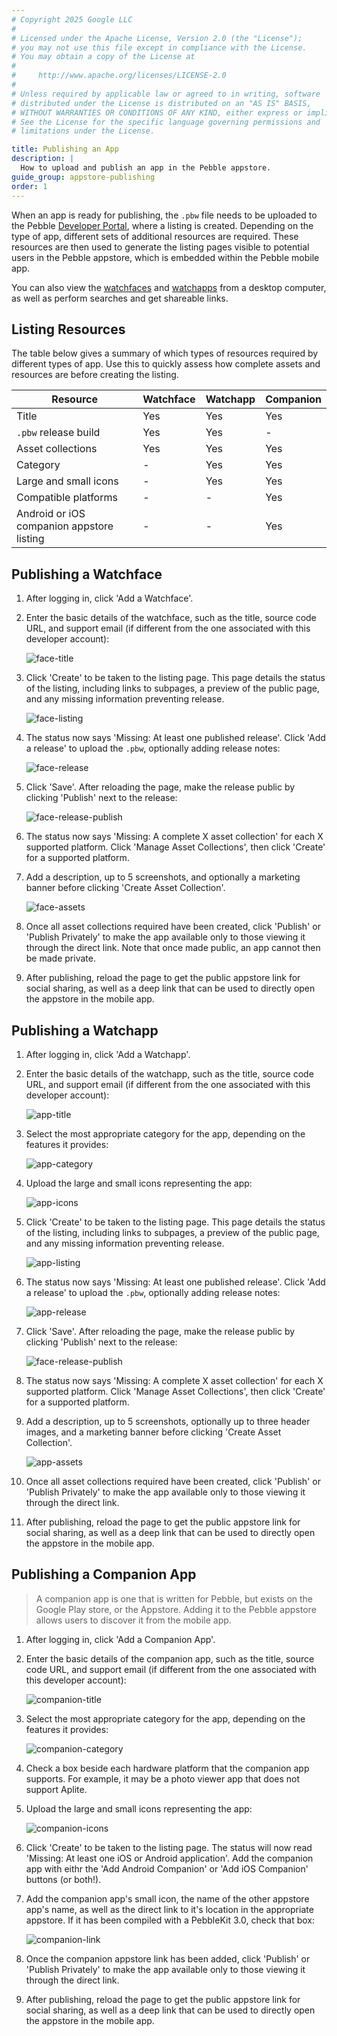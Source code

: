 ```yaml
---
# Copyright 2025 Google LLC
#
# Licensed under the Apache License, Version 2.0 (the "License");
# you may not use this file except in compliance with the License.
# You may obtain a copy of the License at
#
#     http://www.apache.org/licenses/LICENSE-2.0
#
# Unless required by applicable law or agreed to in writing, software
# distributed under the License is distributed on an "AS IS" BASIS,
# WITHOUT WARRANTIES OR CONDITIONS OF ANY KIND, either express or implied.
# See the License for the specific language governing permissions and
# limitations under the License.

title: Publishing an App
description: |
  How to upload and publish an app in the Pebble appstore.
guide_group: appstore-publishing
order: 1
---
```


When an app is ready for publishing, the `.pbw` file needs to be uploaded to the
Pebble [Developer Portal](https://dev-portal.getpebble.com/), where a listing is
created. Depending on the type of app, different sets of additional resources
are required. These resources are then used to generate the listing pages
visible to potential users in the Pebble appstore, which is embedded within the Pebble mobile app. 

You can also view the [watchfaces](http://apps.getpebble.com/en_US/watchfaces) 
and [watchapps](http://apps.getpebble.com/en_US/watchapps) from a desktop 
computer, as well as perform searches and get shareable links.


## Listing Resources

The table below gives a summary of which types of resources required by
different types of app. Use this to quickly assess how complete assets and
resources are before creating the listing.

| Resource | Watchface | Watchapp | Companion |
|----------|-----------|----------|-----------|
| Title | Yes | Yes | Yes |
| `.pbw` release build | Yes | Yes | - |
| Asset collections | Yes | Yes | Yes |
| Category | - | Yes | Yes |
| Large and small icons | - | Yes | Yes |
| Compatible platforms | - | - | Yes |
| Android or iOS companion appstore listing | - | - | Yes |


## Publishing a Watchface

1. After logging in, click 'Add a Watchface'.

2. Enter the basic details of the watchface, such as the title, source code URL,
   and support email (if different from the one associated with this developer
   account):

    ![face-title](/images/guides/appstore-publishing/face-title.png)

3. Click 'Create' to be taken to the listing page. This page details the status
   of the listing, including links to subpages, a preview of the public page,
   and any missing information preventing release.

    ![face-listing](/images/guides/appstore-publishing/face-listing.png)

4. The status now says 'Missing: At least one published release'. Click 'Add a
   release' to upload the `.pbw`, optionally adding release notes:

    ![face-release](/images/guides/appstore-publishing/face-release.png)

5. Click 'Save'. After reloading the page, make the release public by clicking
   'Publish' next to the release:

    ![face-release-publish](/images/guides/appstore-publishing/face-release-publish.png)

6. The status now says 'Missing: A complete X asset collection' for
   each X supported platform. Click 'Manage Asset Collections', then click
   'Create' for a supported platform.

7. Add a description, up to 5 screenshots, and optionally a marketing banner
   before clicking 'Create Asset Collection'.

    ![face-assets](/images/guides/appstore-publishing/face-assets.png)

8. Once all asset collections required have been created, click 'Publish' or
   'Publish Privately' to make the app available only to those viewing it
   through the direct link. Note that once made public, an app cannot then be
   made private.

9. After publishing, reload the page to get the public appstore link for social
   sharing, as well as a deep link that can be used to directly open the
   appstore in the mobile app.


## Publishing a Watchapp

1. After logging in, click 'Add a Watchapp'.

2. Enter the basic details of the watchapp, such as the title, source code URL,
   and support email (if different from the one associated with this developer
   account):

    ![app-title](/images/guides/appstore-publishing/app-title.png)

3. Select the most appropriate category for the app, depending on the features
   it provides:

    ![app-category](/images/guides/appstore-publishing/app-category.png)

4. Upload the large and small icons representing the app:

    ![app-icons](/images/guides/appstore-publishing/app-icons.png)

5. Click 'Create' to be taken to the listing page. This page details the status
   of the listing, including links to subpages, a preview of the public page,
   and any missing information preventing release.

    ![app-listing](/images/guides/appstore-publishing/app-listing.png)

6. The status now says 'Missing: At least one published release'. Click 'Add a
   release' to upload the `.pbw`, optionally adding release notes:

    ![app-release](/images/guides/appstore-publishing/app-release.png)

7. Click 'Save'. After reloading the page, make the release public by clicking
   'Publish' next to the release:

    ![face-release-publish](/images/guides/appstore-publishing/face-release-publish.png)

8. The status now says 'Missing: A complete X asset collection' for
   each X supported platform. Click 'Manage Asset Collections', then click
   'Create' for a supported platform.

9. Add a description, up to 5 screenshots, optionally up to three header images,
   and a marketing banner before clicking 'Create Asset Collection'.

    ![app-assets](/images/guides/appstore-publishing/app-assets.png)

10. Once all asset collections required have been created, click 'Publish' or
    'Publish Privately' to make the app available only to those viewing it
    through the direct link.

11. After publishing, reload the page to get the public appstore link for social
    sharing, as well as a deep link that can be used to directly open the
    appstore in the mobile app.


## Publishing a Companion App

> A companion app is one that is written for Pebble, but exists on the Google
> Play store, or the Appstore. Adding it to the Pebble appstore allows users to
> discover it from the mobile app.

1. After logging in, click 'Add a Companion App'.

2. Enter the basic details of the companion app, such as the title, source code
   URL, and support email (if different from the one associated with this
   developer account):

    ![companion-title](/images/guides/appstore-publishing/companion-title.png)

3. Select the most appropriate category for the app, depending on the features
   it provides:

    ![companion-category](/images/guides/appstore-publishing/companion-category.png)

4. Check a box beside each hardware platform that the companion app supports.
   For example, it may be a photo viewer app that does not support Aplite.

5. Upload the large and small icons representing the app:

    ![companion-icons](/images/guides/appstore-publishing/companion-icons.png)

6. Click 'Create' to be taken to the listing page. The status will now read
   'Missing: At least one iOS or Android application'. Add the companion app
   with eithr the 'Add Android Companion' or 'Add iOS Companion' buttons (or
   both!).

7. Add the companion app's small icon, the name of the other appstore app's
   name, as well as the direct link to it's location in the appropriate
   appstore. If it has been compiled with a PebbleKit 3.0, check that box:

    ![companion-link](/images/guides/appstore-publishing/companion-link.png)

8. Once the companion appstore link has been added, click 'Publish' or 'Publish
   Privately' to make the app available only to those viewing it through the
   direct link.

9. After publishing, reload the page to get the public appstore link for social
   sharing, as well as a deep link that can be used to directly open the
   appstore in the mobile app.
